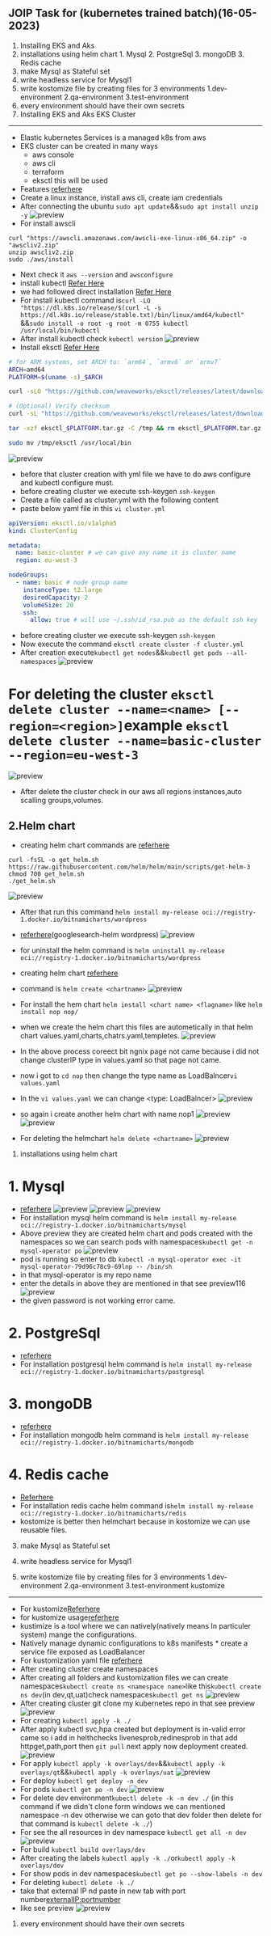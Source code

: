 JOIP Task for (kubernetes trained batch)(16-05-2023)
---------------------------------------------------
1. Installing EKS and Aks
2. installations using helm chart
        1. Mysql
        2. PostgreSql
        3. mongoDB
        3. Redis cache
3. make Mysql as Stateful set
4. write headless service for Mysql1
5. write kostomize file by creating files for 3 environments
        1.dev-environment
        2.qa-environment
        3.test-environment
6. every environment should have their own secrets
1. Installing EKS and Aks
EKS Cluster
-----------
* Elastic kubernetes Services is a managed k8s from aws
* EKS cluster can be created in many ways
  * aws console
  * aws cli
  * terraform
  * eksctl this will be used
* Features [referhere](https://aws.amazon.com/eks/features/)
* Create a linux instance, install aws cli, create iam credentials
* After connecting the ubuntu ``sudo apt update``&&``sudo apt install unzip -y``
![preview](./k8s_images/k8s101.png)
* For install awscli
```
curl "https://awscli.amazonaws.com/awscli-exe-linux-x86_64.zip" -o "awscliv2.zip"
unzip awscliv2.zip
sudo ./aws/install
```
* Next check it ``aws --version`` and ``awsconfigure``
* install kubectl [Refer Here](https://kubernetes.io/docs/tasks/tools/install-kubectl-linux/#install-using-other-package-management)
* we had followed direct installation [Refer Here](https://kubernetes.io/docs/tasks/tools/install-kubectl-linux/#install-kubectl-binary-with-curl-on-linux)
* For install kubectl command is``curl -LO "https://dl.k8s.io/release/$(curl -L -s https://dl.k8s.io/release/stable.txt)/bin/linux/amd64/kubectl" ``&&``sudo install -o root -g root -m 0755 kubectl /usr/local/bin/kubectl``
* After install kubectl check ``kubectl version``
![preview](./k8s_images/k8s102.png)
* Install eksctl [Refer Here](https://eksctl.io/introduction/#for-unix)
```bash
# for ARM systems, set ARCH to: `arm64`, `armv6` or `armv7`
ARCH=amd64
PLATFORM=$(uname -s)_$ARCH

curl -sLO "https://github.com/weaveworks/eksctl/releases/latest/download/eksctl_$PLATFORM.tar.gz"

# (Optional) Verify checksum
curl -sL "https://github.com/weaveworks/eksctl/releases/latest/download/eksctl_checksums.txt" | grep $PLATFORM | sha256sum --check

tar -xzf eksctl_$PLATFORM.tar.gz -C /tmp && rm eksctl_$PLATFORM.tar.gz

sudo mv /tmp/eksctl /usr/local/bin
```
![preview](./k8s_images/k8s103.png)
* before that cluster creation with yml file we have to do aws configure and kubectl configure must.
* before creating cluster we execute ssh-keygen ``ssh-keygen``
* Create a file called as cluster.yml with the following content
* paste below yaml file in this ``vi cluster.yml``
```yml
apiVersion: eksctl.io/v1alpha5
kind: ClusterConfig

metadata:
  name: basic-cluster # we can give any name it is cluster name
  region: eu-west-3

nodeGroups:
  - name: basic # node group name
    instanceType: t2.large
    desiredCapacity: 2
    volumeSize: 20
    ssh:
      allow: true # will use ~/.ssh/id_rsa.pub as the default ssh key
```
* before creating cluster we execute ssh-keygen ``ssh-keygen``
* Now execute the command ``eksctl create cluster -f cluster.yml``
* After creation execute``kubectl get nodes``&&``kubectl get pods --all-namespaces``
![preview](./k8s_images/k8s104.png)
# For deleting the cluster ``eksctl delete cluster --name=<name> [--region=<region>]``example ``eksctl delete cluster --name=basic-cluster --region=eu-west-3``
![preview](./k8s_images/k8s117.png)
* After delete the cluster check in our aws all regions instances,auto scalling groups,volumes.

2.Helm chart
----------
* creating helm chart commands are
[referhere](https://helm.sh/docs/intro/install/)

```
curl -fsSL -o get_helm.sh https://raw.githubusercontent.com/helm/helm/main/scripts/get-helm-3
chmod 700 get_helm.sh
./get_helm.sh
```
![preview](./k8s_images/k8s105.png)
* After that run this command ``helm install my-release oci://registry-1.docker.io/bitnamicharts/wordpress``
* [referhere](https://bitnami.com/stack/wordpress/helm)(googlesearch-helm wordpress)
![preview](./k8s_images/k8s106.png)

* for uninstall the helm command is ``helm uninstall my-release oci://registry-1.docker.io/bitnamicharts/wordpress``
* creating helm chart [referhere](https://phoenixnap.com/kb/create-helm-chart)
* command is ``helm create <chartname>``
![preview](./k8s_images/k8s107.png)
* For install the hem chart ``helm install <chart name> <flagname>`` like ``helm install nop nop/``
* when we create the helm chart this files are autometically in that helm chart 
values.yaml,charts,chatrs.yaml,templetes.
![preview](./k8s_images/k8s108.png)
* In the above process coreect bit ngnix page not came because i did not change clusterIP type in values.yaml so that page not came. 
* now i got to ``cd nop`` then change the type name as LoadBalncer``vi values.yaml``
* In the ``vi values.yaml`` we can change <type: LoadBalncer>
![preview](./k8s_images/k8s109.png)
* so again i create another helm chart with name nop1
![preview](./k8s_images/k8s110.png)
![preview](./k8s_images/k8s111.png)
* For deleting the helmchart ``helm delete <chartname>``
![preview](./k8s_images/k8s112.png)
1. installations using helm chart
# 1. Mysql
* [referhere](https://bitnami.com/stack/mysql/helm)
![preview](./k8s_images/k8s118.png)
![preview](./k8s_images/k8s113.png)
![preview](./k8s_images/k8s114.png)
* For installation mysql helm command is ``helm install my-release oci://registry-1.docker.io/bitnamicharts/mysql``
* Above preview they are created helm chart and pods created with the namespaces so we can search pods with namespaces``kubectl get -n mysql-operator po``
![preview](./k8s_images/k8s115.png)
* pod is running so enter to db ``kubectl -n mysql-operator exec -it mysql-operator-79d96c78c9-69lnp -- /bin/sh``
* in that mysql-operator is my repo name
* enter the details in above they are mentioned in that see preview116 
![preview](./k8s_images/k8s116.png)
* the given password is not working error came.  
# 2. PostgreSql
* [referhere](https://bitnami.com/stack/postgresql/helm)
* For installation postgresql helm command is ``helm install my-release oci://registry-1.docker.io/bitnamicharts/postgresql``
# 3. mongoDB
* [referhere](https://bitnami.com/stack/mongodb/helm)
* For installation mongodb helm command is ``helm install my-release oci://registry-1.docker.io/bitnamicharts/mongodb``
# 4. Redis cache
* [Referhere](https://bitnami.com/stack/redis/helm)
* For installation redis cache helm command is``helm install my-release oci://registry-1.docker.io/bitnamicharts/redis``
* kostomize is better then helmchart because in kostomize we can use reusable files.


3. make Mysql as Stateful set



4. write headless service for Mysql1



5. write kostomize file by creating files for 3 environments
        1.dev-environment
        2.qa-environment
        3.test-environment
kustomize
---------
* For kustomize[Referhere](https://kustomize.io/)
* for kustomize usage[referhere](https://kubectl.docs.kubernetes.io/guides/introduction/kustomize/)  
* kustimize is a tool where we can natively(natively means In particuler system) mange the configurations.
* Natively manage dynamic configurations to k8s manifests
      * create a service file exposed as LoadBalancer
* For kustomization yaml file [referhere](https://www.digitalocean.com/community/tutorials/how-to-manage-your-kubernetes-configurations-with-kustomize)
* After creating cluster create namespaces
* After creating all folders and kustomization files we can create namespaces``kubectl create ns <namespace name>``like this``kubectl create ns dev``(in <namespace name> dev,qt,uat)check namespaces``kubectl get ns``
![preview](./k8s_images/k8s119.png)
* After creating cluster git clone my kubernetes repo in that see preview 
![preview](./k8s_images/k8s120.png)
* For creating  ``kubectl apply -k ./``
* After apply kubectl svc,hpa created but deployment is in-valid error came so i add in helthchecks livenesprob,redinesprob in that add httpget,path,port then ``git pull`` next apply now deployment created.
![preview](./k8s_images/k8s121.png) 
* For apply ``kubectl apply -k overlays/dev``&&``kubectl apply -k overlays/qt``&&``kubectl apply -k overlays/uat``
![preview](./k8s_images/k8s122.png) 
* For deploy ``kubectl get deploy -n dev``
* For pods  ``kubectl get po -n dev``
![preview](./k8s_images/k8s123.png) 
* For delete dev environment``kubectl delete -k -n dev ./`` (in this command if we didn't clone form windows we can mentioned namespace -n dev otherwise we can goto that dev folder then delete for that command is ``kubectl delete -k ./``)
* For see the all resources in dev namespace ``kubectl get all -n dev``
![preview](./k8s_images/k8s124.png) 
* For build ``kubectl build overlays/dev``
* After creating the labels ``kubectl apply -k ./``or``kubectl apply -k overlays/dev``
* For show pods in dev namespaces``kubectl get po --show-labels -n dev``
* For deleting ``kubectl delete -k ./``
* take that external IP nd paste in new tab with port number<externalIP:portnumber>
* like see preview
![preview](./k8s_images/k8s125.png) 




1. every environment should have their own secrets